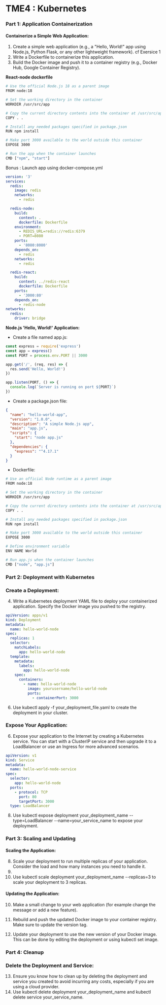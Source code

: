 # TME4 : Kubernetes

### Part 1: Application Containerization

#### Containerize a Simple Web Application:

1. Create a simple web application (e.g., a "Hello, World!" app using Node.js, Python Flask, or any other lightweight framework). cf Exersice 1
2. Write a Dockerfile to containerize this application.
3. Build the Docker image and push it to a container registry (e.g., Docker Hub, Google Container Registry).

**React-node dockerfile**

```sh
# Use the official Node.js 18 as a parent image
FROM node:18

# Set the working directory in the container
WORKDIR /usr/src/app

# Copy the current directory contents into the container at /usr/src/app
COPY . .

# Install any needed packages specified in package.json
RUN npm install

# Make port 3000 available to the world outside this container
EXPOSE 3000

# Run the app when the container launches
CMD ["npm", "start"]
```

Bonus : Launch app using docker-compose.yml

```yml
version: '3'
services:
  redis:
    image: redis
    networks:
      - redis

  redis-node:
    build:
      context: .
      dockerfile: Dockerfile
    environment:
      - REDIS_URL=redis://redis:6379
      - PORT=8080
    ports:
      - '8080:8080'
    depends_on:
      - redis
    networks:
      - redis

  redis-react:
    build:
      context: ../redis-react
      dockerfile: Dockerfile
    ports:
      - '3000:80'
    depends_on:
      - redis-node
networks:
  redis:
    driver: bridge
```

**Node.js 'Hello, World!' Application:**

- Create a file named app.js:

```javascript
const express = require('express')
const app = express()
const PORT = process.env.PORT || 3000

app.get('/', (req, res) => {
  res.send('Hello, World!')
})

app.listen(PORT, () => {
  console.log(`Server is running on port ${PORT}`)
})
```

- Create a package.json file:

```json
{
  "name": "hello-world-app",
  "version": "1.0.0",
  "description": "A simple Node.js app",
  "main": "app.js",
  "scripts": {
    "start": "node app.js"
  },
  "dependencies": {
    "express": "^4.17.1"
  }
}
```

- Dockerfile:

```sh
# Use an official Node runtime as a parent image
FROM node:18

# Set the working directory in the container
WORKDIR /usr/src/app

# Copy the current directory contents into the container at /usr/src/app
COPY . .

# Install any needed packages specified in package.json
RUN npm install

# Make port 3000 available to the world outside this container
EXPOSE 3000

# Define environment variable
ENV NAME World

# Run app.js when the container launches
CMD ["node", "app.js"]
```

### Part 2: Deployment with Kubernetes

### Create a Deployment:

4. Write a Kubernetes deployment YAML file to deploy your containerized application. Specify the Docker image you pushed to the registry.

```yml
apiVersion: apps/v1
kind: Deployment
metadata:
  name: hello-world-node
spec:
  replicas: 1
  selector:
    matchLabels:
      app: hello-world-node
  template:
    metadata:
      labels:
        app: hello-world-node
    spec:
      containers:
        - name: hello-world-node
          image: yourusername/hello-world-node
          ports:
            - containerPort: 3000
```

6. Use kubectl apply -f your_deployment_file.yaml to create the deployment in your cluster.

### Expose Your Application:

6. Expose your application to the Internet by creating a Kubernetes service. You can start with a ClusterIP service and then upgrade it to a LoadBalancer or use an Ingress for more advanced scenarios.

```yml
apiVersion: v1
kind: Service
metadata:
  name: hello-world-node-service
spec:
  selector:
    app: hello-world-node
  ports:
    - protocol: TCP
      port: 80
      targetPort: 3000
  type: LoadBalancer
```

8. Use kubectl expose deployment your_deployment_name --type=LoadBalancer --name=your_service_name to expose your deployment.

### Part 3: Scaling and Updating

#### Scaling the Application:

8. Scale your deployment to run multiple replicas of your application. Consider the load and how many instances you need to handle it.
9.
10. Use kubectl scale deployment your_deployment_name --replicas=3 to scale your deployment to 3 replicas.

#### Updating the Application:

10. Make a small change to your web application (for example change the message or add a new feature).

11. Rebuild and push the updated Docker image to your container registry. Make sure to update the version tag.

12. Update your deployment to use the new version of your Docker image. This can be done by editing the deployment or using kubectl set image.

### Part 4: Cleanup

### Delete the Deployment and Service:

13. Ensure you know how to clean up by deleting the deployment and service you created to avoid incurring any costs, especially if you are using a cloud provider.
14. Use kubectl delete deployment your_deployment_name and kubectl delete service your_service_name.

